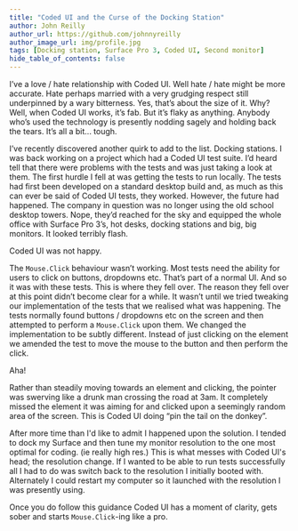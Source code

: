 ```yaml
---
title: "Coded UI and the Curse of the Docking Station"
author: John Reilly
author_url: https://github.com/johnnyreilly
author_image_url: img/profile.jpg
tags: [Docking station, Surface Pro 3, Coded UI, Second monitor]
hide_table_of_contents: false
---
```

I’ve a love / hate relationship with Coded UI. Well hate / hate might be more accurate. Hate perhaps married with a very grudging respect still underpinned by a wary bitterness. Yes, that’s about the size of it. Why? Well, when Coded UI works, it’s fab. But it’s flaky as anything. Anybody who’s used the technology is presently nodding sagely and holding back the tears. It’s all a bit... tough.

 I’ve recently discovered another quirk to add to the list. Docking stations. I was back working on a project which had a Coded UI test suite. I’d heard tell that there were problems with the tests and was just taking a look at them. The first hurdle I fell at was getting the tests to run locally. The tests had first been developed on a standard desktop build and, as much as this can ever be said of Coded UI tests, they worked. However, the future had happened. The company in question was no longer using the old school desktop towers. Nope, they’d reached for the sky and equipped the whole office with Surface Pro 3’s, hot desks, docking stations and big, big monitors. It looked terribly flash.

Coded UI was not happy.

The `Mouse.Click` behaviour wasn’t working. Most tests need the ability for users to click on buttons, dropdowns etc. That’s part of a normal UI. And so it was with these tests. This is where they fell over. The reason they fell over at this point didn’t become clear for a while. It wasn’t until we tried tweaking our implementation of the tests that we realised what was happening. The tests normally found buttons / dropdowns etc on the screen and then attempted to perform a `Mouse.Click` upon them. We changed the implementation to be subtly different. Instead of just clicking on the element we amended the test to move the mouse to the button and then perform the click.

Aha!

Rather than steadily moving towards an element and clicking, the pointer was swerving like a drunk man crossing the road at 3am. It completely missed the element it was aiming for and clicked upon a seemingly random area of the screen. This is Coded UI doing “pin the tail on the donkey”.

After more time than I'd like to admit I happened upon the solution. I tended to dock my Surface and then tune my monitor resolution to the one most optimal for coding. (ie really high res.) This is what messes with Coded UI's head; the resolution change. If I wanted to be able to run tests successfully all I had to do was switch back to the resolution I initially booted with. Alternately I could restart my computer so it launched with the resolution I was presently using.

Once you do follow this guidance Coded UI has a moment of clarity, gets sober and starts `Mouse.Click`\-ing like a pro.



